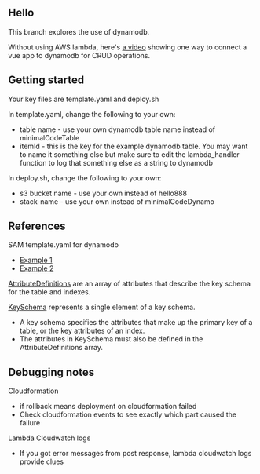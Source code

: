 ## Hello

This branch explores the use of dynamodb.

Without using AWS lambda, here's [a video](https://www.youtube.com/channel/UCoMQhQId2QMYaz9Io6SEnnQ) showing one way to connect a vue app to dynamodb for CRUD operations.

## Getting started

Your key files are template.yaml and deploy.sh

In template.yaml, change the following to your own:

- table name - use your own dynamodb table name instead of minimalCodeTable
- itemId - this is the key for the example dynamodb table. You may want to name it something else but make sure to edit the lambda_handler function to log that something else as a string to dynamodb

In deploy.sh, change the following to your own:

- s3 bucket name - use your own instead of hello888
- stack-name - use your own instead of minimalCodeDynamo

## References

SAM template.yaml for dynamodb

- [Example 1](https://github.com/darpanpathak/AWS-SAM-Lambda-dynamoDB/blob/master/template.yml)
- [Example 2](https://github.com/Ourstress/sam-python-logging/blob/master/sam-app/template.yaml)

[AttributeDefinitions](https://docs.aws.amazon.com/amazondynamodb/latest/APIReference/API_CreateTable.html#DDB-CreateTable-request-AttributeDefinitions) are an array of attributes that describe the key schema for the table and indexes.

[KeySchema](https://docs.aws.amazon.com/AWSCloudFormation/latest/UserGuide/aws-properties-dynamodb-keyschema.html) represents a single element of a key schema.

- A key schema specifies the attributes that make up the primary key of a table, or the key attributes of an index.
- The attributes in KeySchema must also be defined in the AttributeDefinitions array.

## Debugging notes

Cloudformation

- if rollback means deployment on cloudformation failed
- Check cloudformation events to see exactly which part caused the failure

Lambda Cloudwatch logs

- If you got error messages from post response, lambda cloudwatch logs provide clues
